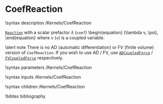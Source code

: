 # CoefReaction

!syntax description /Kernels/CoefReaction

[`Reaction`](/Reaction.md) with a scalar prefactor $\lambda$ (`coef`)
\begin{equation}
(\lambda v, \psi),
\end{equation}
where $v$ (`v`) is a coupled variable.

!alert note
There is no AD (automatic differentiation) or FV (finite volume) version of `CoefReaction`.
If you wish to use AD / FV, use [`ADCoupledForce`](/ADCoupledForce.md) /
[`FVCoupledForce`](/FVCoupledForce.md) respectively.

!syntax parameters /Kernels/CoefReaction

!syntax inputs /Kernels/CoefReaction

!syntax children /Kernels/CoefReaction

!bibtex bibliography

